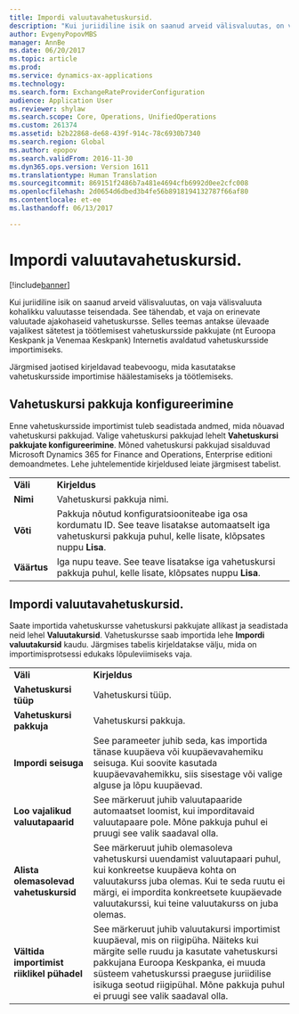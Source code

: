 ```yaml
---
title: Impordi valuutavahetuskursid.
description: "Kui juriidiline isik on saanud arveid välisvaluutas, on vaja välisvaluuta kohalikku valuutasse teisendada. See tähendab, et vaja on erinevate valuutade ajakohaseid vahetuskursse. Selles teemas antakse ülevaade vajalikest sätetest ja töötlemisest vahetuskursside pakkujate (nt Euroopa Keskpank ja Venemaa Keskpank) Internetis avaldatud vahetuskursside importimiseks."
author: EvgenyPopovMBS
manager: AnnBe
ms.date: 06/20/2017
ms.topic: article
ms.prod: 
ms.service: dynamics-ax-applications
ms.technology: 
ms.search.form: ExchangeRateProviderConfiguration
audience: Application User
ms.reviewer: shylaw
ms.search.scope: Core, Operations, UnifiedOperations
ms.custom: 261374
ms.assetid: b2b22868-de68-439f-914c-78c6930b7340
ms.search.region: Global
ms.author: epopov
ms.search.validFrom: 2016-11-30
ms.dyn365.ops.version: Version 1611
ms.translationtype: Human Translation
ms.sourcegitcommit: 869151f2486b7a481e4694cfb6992d0ee2cfc008
ms.openlocfilehash: 2d0654d6dbed3b4fe56b8918194132787f66af80
ms.contentlocale: et-ee
ms.lasthandoff: 06/13/2017

---
```


# <a name="import-currency-exchange-rates"></a>Impordi valuutavahetuskursid.

[!include[banner](../includes/banner.md)]


Kui juriidiline isik on saanud arveid välisvaluutas, on vaja välisvaluuta kohalikku valuutasse teisendada. See tähendab, et vaja on erinevate valuutade ajakohaseid vahetuskursse. Selles teemas antakse ülevaade vajalikest sätetest ja töötlemisest vahetuskursside pakkujate (nt Euroopa Keskpank ja Venemaa Keskpank) Internetis avaldatud vahetuskursside importimiseks.

Järgmised jaotised kirjeldavad teabevoogu, mida kasutatakse vahetuskursside importimise häälestamiseks ja töötlemiseks.

## <a name="configure-an-exchange-rate-provider"></a>Vahetuskursi pakkuja konfigureerimine
Enne vahetuskursside importimist tuleb seadistada andmed, mida nõuavad vahetuskursi pakkujad. Valige vahetuskursi pakkujad lehelt **Vahetuskursi pakkujate konfigureerimine**. Mõned vahetuskursi pakkujad sisalduvad Microsoft Dynamics 365 for Finance and Operations, Enterprise editioni demoandmetes. Lehe juhtelementide kirjeldused leiate järgmisest tabelist.

|           |                                                                                                                                                                                                                             |
|-----------|-----------------------------------------------------------------------------------------------------------------------------------------------------------------------------------------------------------------------------|
| **Väli** | **Kirjeldus**                                                                                                                                                                                                             |
| **Nimi**  | Vahetuskursi pakkuja nimi.                                                                                                                                                                                     |
| **Võti**   | Pakkuja nõutud konfiguratsiooniteabe iga osa kordumatu ID. See teave lisatakse automaatselt iga vahetuskursi pakkuja puhul, kelle lisate, klõpsates nuppu **Lisa**. |
| **Väärtus** | Iga nupu teave. See teave lisatakse iga vahetuskursi pakkuja puhul, kelle lisate, klõpsates nuppu **Lisa**.                                                                                         |

## <a name="import-currency-exchange-rates"></a>Impordi valuutavahetuskursid.
Saate importida vahetuskursse vahetuskursi pakkujate allikast ja seadistada neid lehel **Valuutakursid**. Vahetuskursse saab importida lehe **Impordi valuutakursid** kaudu. Järgmises tabelis kirjeldatakse välju, mida on importimisprotsessi edukaks lõpuleviimiseks vaja.

|                                        |                                                                                                                                                                                                                                                                                                                                                                             |
|----------------------------------------|-----------------------------------------------------------------------------------------------------------------------------------------------------------------------------------------------------------------------------------------------------------------------------------------------------------------------------------------------------------------------------|
| **Väli**                              | **Kirjeldus**                                                                                                                                                                                                                                                                                                                                                             |
| **Vahetuskursi tüüp**                 | Vahetuskursi tüüp.                                                                                                                                                                                                                                                                                                                                                      |
| **Vahetuskursi pakkuja**             | Vahetuskursi pakkuja.                                                                                                                                                                                                                                                                                                                                                  |
| **Impordi seisuga**                       | See parameeter juhib seda, kas importida tänase kuupäeva või kuupäevavahemiku seisuga. Kui soovite kasutada kuupäevavahemikku, siis sisestage või valige alguse ja lõpu kuupäevad.                                                                                                                                                                                                                |
| **Loo vajalikud valuutapaarid**    | See märkeruut juhib valuutapaaride automaatset loomist, kui imporditavaid valuutapaare pole. Mõne pakkuja puhul ei pruugi see valik saadaval olla.                                                                                                                                                                                               |
| **Alista olemasolevad vahetuskursid**   | See märkeruut juhib olemasoleva vahetuskursi uuendamist valuutapaari puhul, kui konkreetse kuupäeva kohta on valuutakurss juba olemas. Kui te seda ruutu ei märgi, ei impordita konkreetsete kuupäevade valuutakurssi, kui teine valuutakurss on juba olemas.                                                                                       |
| **Vältida importimist riiklikel pühadel** | See märkeruut juhib valuutakursi importimist kuupäeval, mis on riigipüha. Näiteks kui märgite selle ruudu ja kasutate vahetuskursi pakkujana Euroopa Keskpanka, ei muuda süsteem vahetuskurssi praeguse juriidilise isikuga seotud riigipühal. Mõne pakkuja puhul ei pruugi see valik saadaval olla. |






